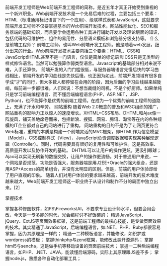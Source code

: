 前端开发工程师是Web前端开发工程师的简称，是近五年才真正开始受到重视的一个新兴职业。Web前端开发技术是一个先易后难的过程，主要包括三个要素：HTML（标准通用标记语言下的一个应用）、级联样式表和JavaScript，这就要求前端开发工程师不仅要掌握基本的Web前端开发技术，网站性能优化、SEO和服务器端的基础知识，而且要学会运用各种工具进行辅助开发以及理论层面的知识，包括代码的可维护性、组件的易用性、分层语义模板和浏览器分级支持等。
什么是前端工程师？
​
前端工程师，也叫Web前端开发工程师。他是随着web发展，细分出来的行业。Web前端开发技术主要包括三个要素：HTML、CSS和JavaScript!HTML甚至不是一门语言，仅仅是简单的标记语言!CSS只是无类型的样式修饰语言。当然可以勉强算作弱类型语言。Javascript的基础部分相对来说不难，入手还算快。
前端开发的入门门槛很低，与服务器端语言先慢后快的学习曲线相比，前端开发的学习曲线是先快后慢。也正因为如此，前端开发领域有很多自学成“才”的同行，但大多数人都停留在会用的阶段，因为后面的学习曲线越来越陡峭，每前进一步都很难。人们常说：不想当裁缝的司机，不是个好厨师。如果单纯只是学习前端编程语言、而不懂后端编程语言(PHP、ASP.NET，JSP、Python)，也不能算作是优秀的前端工程师。在成为一个优秀的前端工程师的道路上，充满了汗水和辛劳。
网站重构
随着Web 2.0概念的普及和W3C组织的推广，网站重构的影响力正以惊人的速度增长。XHTML+CSS布局、DHTML和Ajax像一阵旋风，铺天盖地席卷而来，包括新浪、搜狐、网易、腾讯、淘宝等在内的各种规模的IT企业都对自己的网站进行了重构。
网站重构的目的不是为了让网页更符合Web标准，重构的本质是构建一个前端灵活的MVC框架，即HTML作为信息模型（Model），CSS控制样式（View），JavaScript负责调度数据和实现某种展现逻辑（Controller）。同时，代码需要具有很好的复用性和可维护性。这是高效率、高质量开发以及协作开发的基础。
DHTML可以让用户的操作更炫，更吸引眼球；Ajax可以实现无刷新的数据交换，让用户的操作更流畅。对于普通用户来说，一个网站是否规范、功能是否强大，服务器端是用J2EE+Oracle的强大组合，还是用ASP+Access的简单组合，并没有太明显的区别。但是，前端的用户体验却给了用户直观的印象。
随着人们对用户体验的要求越来越高，前端开发的技术难度越来越大，Web前端开发工程师这一职业终于从设计和制作不分的局面中独立出来。[2]

掌握技术

掌握各种修图软件，如PS\Fireworks\AI，不要求专业设计师水平，但要会用会改，今天是一专多能的时代，光会编程讨不好饭碗的；
精通JavaScript、jQuery、ExtJS等页面效果框架，这是前端工程师的最核心技能，是专做页面效果的技术。其实精通了JavaScript，后端编程语言，如.NET、PHP、Ruby都很容易掌握，因为其原理是一样的；
精通一二种模板语言，并能修改，如织梦或wordpress的模板；
掌握thinkphp与zend框架，能修改此类开源源码；
掌握html5与sencha，这是做手机等移动设备的页面前端技术；
掌握一二种后端编程语言，如PHP、.NET、JAVA，能读懂后端源码，实际上其原理跟JS差不多；
掌握node.js，熟悉各种自动化部署工具；
